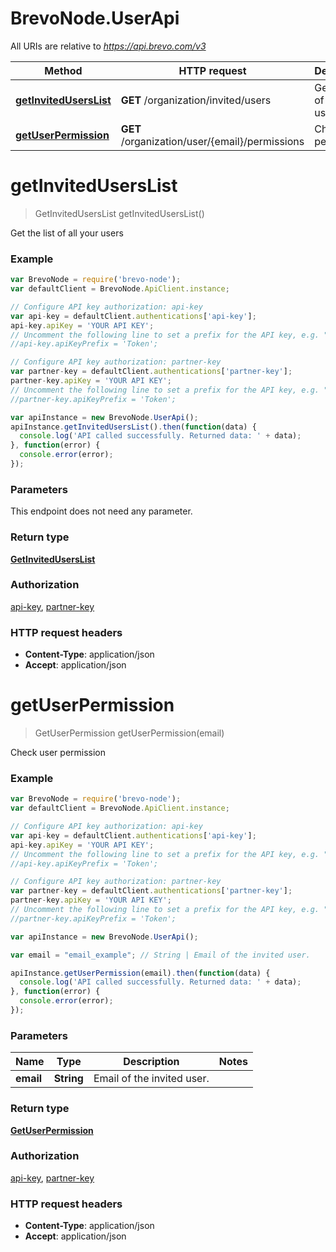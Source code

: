 # BrevoNode.UserApi

All URIs are relative to *https://api.brevo.com/v3*

Method | HTTP request | Description
------------- | ------------- | -------------
[**getInvitedUsersList**](UserApi.md#getInvitedUsersList) | **GET** /organization/invited/users | Get the list of all your users
[**getUserPermission**](UserApi.md#getUserPermission) | **GET** /organization/user/{email}/permissions | Check user permission


<a name="getInvitedUsersList"></a>
# **getInvitedUsersList**
> GetInvitedUsersList getInvitedUsersList()

Get the list of all your users

### Example
```javascript
var BrevoNode = require('brevo-node');
var defaultClient = BrevoNode.ApiClient.instance;

// Configure API key authorization: api-key
var api-key = defaultClient.authentications['api-key'];
api-key.apiKey = 'YOUR API KEY';
// Uncomment the following line to set a prefix for the API key, e.g. "Token" (defaults to null)
//api-key.apiKeyPrefix = 'Token';

// Configure API key authorization: partner-key
var partner-key = defaultClient.authentications['partner-key'];
partner-key.apiKey = 'YOUR API KEY';
// Uncomment the following line to set a prefix for the API key, e.g. "Token" (defaults to null)
//partner-key.apiKeyPrefix = 'Token';

var apiInstance = new BrevoNode.UserApi();
apiInstance.getInvitedUsersList().then(function(data) {
  console.log('API called successfully. Returned data: ' + data);
}, function(error) {
  console.error(error);
});

```

### Parameters
This endpoint does not need any parameter.

### Return type

[**GetInvitedUsersList**](GetInvitedUsersList.md)

### Authorization

[api-key](../README.md#api-key), [partner-key](../README.md#partner-key)

### HTTP request headers

 - **Content-Type**: application/json
 - **Accept**: application/json

<a name="getUserPermission"></a>
# **getUserPermission**
> GetUserPermission getUserPermission(email)

Check user permission

### Example
```javascript
var BrevoNode = require('brevo-node');
var defaultClient = BrevoNode.ApiClient.instance;

// Configure API key authorization: api-key
var api-key = defaultClient.authentications['api-key'];
api-key.apiKey = 'YOUR API KEY';
// Uncomment the following line to set a prefix for the API key, e.g. "Token" (defaults to null)
//api-key.apiKeyPrefix = 'Token';

// Configure API key authorization: partner-key
var partner-key = defaultClient.authentications['partner-key'];
partner-key.apiKey = 'YOUR API KEY';
// Uncomment the following line to set a prefix for the API key, e.g. "Token" (defaults to null)
//partner-key.apiKeyPrefix = 'Token';

var apiInstance = new BrevoNode.UserApi();

var email = "email_example"; // String | Email of the invited user.

apiInstance.getUserPermission(email).then(function(data) {
  console.log('API called successfully. Returned data: ' + data);
}, function(error) {
  console.error(error);
});

```

### Parameters

Name | Type | Description  | Notes
------------- | ------------- | ------------- | -------------
 **email** | **String**| Email of the invited user. | 

### Return type

[**GetUserPermission**](GetUserPermission.md)

### Authorization

[api-key](../README.md#api-key), [partner-key](../README.md#partner-key)

### HTTP request headers

 - **Content-Type**: application/json
 - **Accept**: application/json

